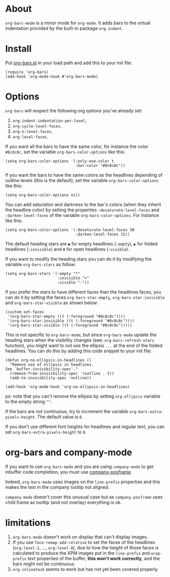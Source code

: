 # About

`org-bars-mode` is a minor mode for `org-mode`.  It adds bars to the
virtual indentation provided by the built-in package `org-indent`.

# Install

Put [org-bars.el](./org-bars.el) in your load path and add this to
your init file:

```elisp
(require 'org-bars)
(add-hook 'org-mode-hook #'org-bars-mode)
```

# Options

`org-bars` will respect the following org options you've already set:
1. `org-indent-indentation-per-level`,
2. `org-cycle-level-faces`,
3. `org-n-level-faces`,
4. `org-level-faces`.

If you want all the bars to have the same color, for instance
the color `#8c8c8c`, set the variable `org-bars-color-options`
like this:

```
(setq org-bars-color-options '(:only-one-color t
                               :bar-color "#8c8c8c"))
```

If you want the bars to have the same colors as the headlines
depending of outline levels (this is the default), set the
variable `org-bars-color-options` like this:

```
(setq org-bars-color-options nil)
```

You can add saturation and darkness to the bar's colors (when they
inherit the headline color) by setting the properties
`:desaturate-level-faces` and `:darken-level-faces` of the variable
`org-bars-color-options`.  For instance like this:

```
(setq org-bars-color-options '(:desaturate-level-faces 30
                               :darken-level-faces 15))
```

The default heading stars are `◉` for empty headlines (`:empty`), `▶`
for folded headlines (`:invisible`) and `▼` for open headlines
(`:visible`).

If you want to modify the heading stars you can do it by modifying the
variable `org-bars-stars` as follow:

```elisp
(setq org-bars-stars '(:empty "*"
                       :invisible "+"
                       :visible "-"))
```

If you prefer the stars to have different faces than the headlines
faces, you can do it by setting the faces `org-bars-star-empty`,
`org-bars-star-invisible` and `org-bars-star-visible` as shown below:

```elisp
(custom-set-faces
 '(org-bars-star-empty ((t (:foreground "#8c8c8c"))))
 '(org-bars-star-invisible ((t (:foreground "#8c8c8c"))))
 '(org-bars-star-visible ((t (:foreground "#8c8c8c")))))
```

This is not specific to `org-bars-mode`, but since `org-bars-mode`
update the heading stars when the visibility changes (see:
`org-bars-refresh-stars` function), you might want to not use the
ellipsis `...` at the end of the folded headlines.  You can do this
by adding this code snippet to your init file:

```elisp
(defun org-no-ellipsis-in-headlines ()
  "Remove use of ellipsis in headlines.
See `buffer-invisibility-spec'."
  (remove-from-invisibility-spec '(outline . t))
  (add-to-invisibility-spec 'outline))

(add-hook 'org-mode-hook 'org-no-ellipsis-in-headlines)
```

ps: note that you can't remove the ellipsis by setting `org-ellipsis`
variable to the empty string `""`.

If the bars are not continuous, try to increment the variable
`org-bars-extra-pixels-height`.  The default value is `6`.

If you don't use different font heights for headlines and
regular text, you can set `org-bars-extra-pixels-height` to `0`.

# org-bars and company-mode

If you want to use `org-bars-mode` and you are using `company-mode` to
get inbuffer code completion, you must use [company-posframe](https://github.com/tumashu/company-posframe).

Indeed, `org-bars-mode` uses images on the `line-prefix` properties
and this makes the text in the company tooltip not aligned.

`company-mode` doesn't cover this unusual case but as
`company-posframe` uses child frame as tooltip (and not overlay)
everything is ok.

# limitations

1. `org-bars-mode` doesn't work on display that can't display images.
2. If you use `face-remap-add-relative` to set the faces of the
   headlines (`org-level-1`, ..., `org-level-8`), due to how the
   height of those faces is calculated to produce the XPM images put
   in the `line-prefix` and `wrap-prefix` text properties of the
   buffer, **this won't work correctly**, and the bars might not be
   continuous.
3. `org-inlinetask` seems to work but has not yet been covered properly.
